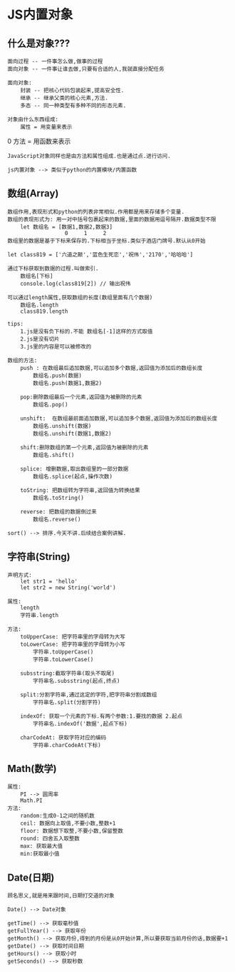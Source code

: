 # JS内置对象
## 什么是对象???
	面向过程 -- 一件事怎么做,做事的过程
	面向对象 -- 一件事让谁去做,只要有合适的人,我就直接分配任务

	面向对象:
		封装 -- 把核心代码包装起来,提高安全性.
		继承 -- 继承父类的核心元素,方法.
		多态 -- 同一种类型有多种不同的形态元素.

	对象由什么东西组成:
		属性 = 用变量来表示
0		方法 = 用函数来表示

	JavaScript对象同样也是由方法和属性组成.也是通过点.进行访问.

	js内置对象 --> 类似于python的内置模块/内置函数

## 数组(Array)
	数组作用,表现形式和python的列表非常相似.作用都是用来存储多个变量.
	数组的表现形式为: 用一对中括号包裹起来的数据,里面的数据用逗号隔开.数据类型不限
		let 数组名 = [数据1,数据2,数据3]
				      0     1     2
	数组里的数据是基于下标来保存的.下标相当于坐标.类似于酒店门牌号.默认从0开始

	let class819 = ['六道之颠','蓝色生死恋','祝伟','2170','哈哈哈']

	通过下标获取到数据的过程.叫做索引.
		数组名[下标]
		console.log(class819[2]) // 输出祝伟

	可以通过length属性,获取数组的长度(数组里面有几个数据)
		数组名.length
		class819.length

	tips:
		1.js是没有负下标的.不能 数组名[-1]这样的方式取值
		2.js是没有切片
		3.js里的内容是可以被修改的

	数组的方法:
		push : 在数组最后追加数据,可以追加多个数据,返回值为添加后的数组长度
			数组名.push(数据)
			数组名.push(数据1,数据2)

		pop:删除数组最后一个元素,返回值为被删除的元素
			数组名.pop()

		unshift:  在数组最前面追加数据,可以追加多个数据,返回值为添加后的数组长度
			数组名.unshift(数据)
			数组名.unshift(数据1,数据2)

		shift:删除数组的第一个元素,返回值为被删除的元素
			数组名.shift()

		splice: 增删数据,取出数组里的一部分数据
			数组名.splice(起点,操作次数)

		toString: 把数组转为字符串,返回值为转换结果
			数组名.toString()

		reverse: 把数组的数据倒过来
			数组名.reverse()

	sort() --> 排序.今天不讲.后续结合案例讲解.

## 字符串(String)
	声明方式:
		let str1 = 'hello'
		let str2 = new String('world')

	属性:
		length
		字符串.length

	方法:
		toUpperCase: 把字符串里的字母转为大写
		toLowerCase: 把字符串里的字母转为小写
			字符串.toUpperCase()
			字符串.toLowerCase()

		subsstring:截取字符串(取头不取尾)
			字符串名.subsstring(起点,终点)

		split:分割字符串,通过这定的字符,把字符串分割成数组
			字符串名.split(分割字符)

		indexOf: 获取一个元素的下标.有两个参数:1.要找的数据 2.起点
			字符串名.indexOf('数据',起点下标)

		charCodeAt: 获取字符对应的编码
			字符串.charCodeAt(下标)
	
## Math(数学)
	属性:
		PI --> 圆周率
		Math.PI 
	方法:
		random:生成0-1之间的随机数
		ceil: 数据向上取值,不要小数,整数+1
		floor: 数据想下取整,不要小数,保留整数
		round: 四舍五入取整数
		max: 获取最大值
		min:获取最小值

## Date(日期)
	顾名思义,就是用来跟时间,日期打交道的对象

	Date() --> Date对象

	getTime() --> 获取毫秒值
	getFullYear() --> 获取年份
	getMonth() --> 获取月份,得到的月份是从0开始计算,所以要获取当前月份的话,数据要+1
	getDate() --> 获取时间日期
	getHours() --> 获取小时
	getSeconds() --> 获取秒数